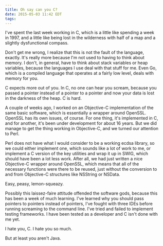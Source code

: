 ```yaml
---
title: Oh say can you C?
date: 2015-05-03 11:42 EDT
tags:
---
```


I've spent the last week working in C, which is a little like spending a week in 1997, and a little like being lost in the wilderness with half of a map and a slightly dysfunctional compass.

Don't get me wrong, I realize that this is not the fault of the language, exactly. It's really more because I'm not used to having to think about memory. I don't, in general, have to think about stack variables or heap variables, because the languages I use deal with that stuff for me. Even Go, which is a compiled language that operates at a fairly low level, deals with memory for you. 

C expects more out of you. In C, no one can hear you scream, because you passed a pointer instead of a pointer to a pointer and now your data is lost in the darkness of the heap. C is hard.

A couple of weeks ago, I worked on an Objective-C implementation of the same basic software, which is essentially a wrapper around OpenSSL. OpenSSL has its own issues, of course. For one thing, it's implemented in C, and for another, it's been under development for about 16 years. But we did manage to get the thing working in Objective-C, and we turned our attention to Perl.

Perl does not have what I would consider to be a working ecdsa library, so we could either implement one, which sounds like a lot of work to me, or implement a C version of the key utilities and wrap it up in SWIG, which should have been a lot less work. After all, we had just written a nice Objective-C wrapper around OpenSSL, which means that all of the necessary functions were there to be reused, just without the conversion to and from Objective-C structures like NSString or NSData. 

Easy, peasy, lemon-squeazy.

Possibly this laissez-faire attitude offended the software gods, because this has been a week of much learning. I've learned why you should pass pointers to pointers instead of pointers, I've fought with three IDEs before running screaming to the command line. I've tried and failed to implement testing frameworks. I have been tested as a developer and C isn't done with me yet.

I hate you, C. I hate you so much.

But at least you aren't Java.
